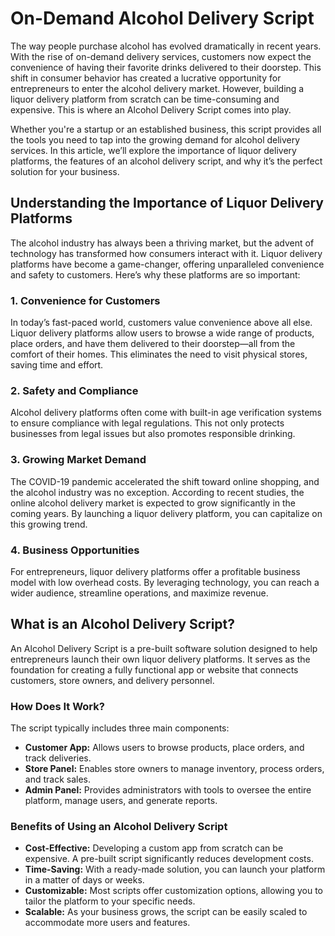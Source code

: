 # On-Demand Alcohol Delivery Script
The way people purchase alcohol has evolved dramatically in recent years. With the rise of on-demand delivery services, customers now expect the convenience of having their favorite drinks delivered to their doorstep. This shift in consumer behavior has created a lucrative opportunity for entrepreneurs to enter the alcohol delivery market. However, building a liquor delivery platform from scratch can be time-consuming and expensive. This is where an Alcohol Delivery Script comes into play.

Whether you're a startup or an established business, this script provides all the tools you need to tap into the growing demand for alcohol delivery services. In this article, we’ll explore the importance of liquor delivery platforms, the features of an alcohol delivery script, and why it’s the perfect solution for your business.
<h2><b>Understanding the Importance of Liquor Delivery Platforms</b></h2>
The alcohol industry has always been a thriving market, but the advent of technology has transformed how consumers interact with it. Liquor delivery platforms have become a game-changer, offering unparalleled convenience and safety to customers. Here’s why these platforms are so important:
<h3><b>1. Convenience for Customers</b></h3>
In today’s fast-paced world, customers value convenience above all else. Liquor delivery platforms allow users to browse a wide range of products, place orders, and have them delivered to their doorstep—all from the comfort of their homes. This eliminates the need to visit physical stores, saving time and effort.
<h3><b>2. Safety and Compliance</b></h3>
Alcohol delivery platforms often come with built-in age verification systems to ensure compliance with legal regulations. This not only protects businesses from legal issues but also promotes responsible drinking.
<h3><b>3. Growing Market Demand</b></h3>
The COVID-19 pandemic accelerated the shift toward online shopping, and the alcohol industry was no exception. According to recent studies, the online alcohol delivery market is expected to grow significantly in the coming years. By launching a liquor delivery platform, you can capitalize on this growing trend.
<h3><b>4. Business Opportunities</b></h3>
For entrepreneurs, liquor delivery platforms offer a profitable business model with low overhead costs. By leveraging technology, you can reach a wider audience, streamline operations, and maximize revenue.
<h2><b>What is an Alcohol Delivery Script?</b></h2>
An Alcohol Delivery Script is a pre-built software solution designed to help entrepreneurs launch their own liquor delivery platforms. It serves as the foundation for creating a fully functional app or website that connects customers, store owners, and delivery personnel.
<h3><b>How Does It Work?</b></h3>
The script typically includes three main components:
<ul>
  <li>
    <strong>Customer App:</strong> Allows users to browse products, place orders, and track deliveries.
  </li>
  <li>
    <strong>Store Panel:</strong> Enables store owners to manage inventory, process orders, and track sales.
  </li>
  <li>
    <strong>Admin Panel:</strong> Provides administrators with tools to oversee the entire platform, manage users, and generate reports.
  </li>
</ul>
<h3><b>Benefits of Using an Alcohol Delivery Script</b></h3>
<ul>
  <li>
    <strong>Cost-Effective:</strong> Developing a custom app from scratch can be expensive. A pre-built script significantly reduces development costs.
  </li>
  <li>
    <strong>Time-Saving:</strong> With a ready-made solution, you can launch your platform in a matter of days or weeks.
  </li>
  <li>
    <strong>Customizable:</strong> Most scripts offer customization options, allowing you to tailor the platform to your specific needs.
  </li>
  <li>
    <strong>Scalable:</strong> As your business grows, the script can be easily scaled to accommodate more users and features.
  </li>
</ul>
